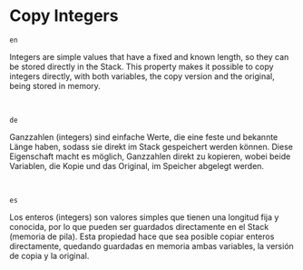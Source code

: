 # Copy Integers

`en`

Integers are simple values that have a fixed and known length, so they can be stored directly in the Stack. This property makes it possible to copy integers directly, with both variables, the copy version and the original, being stored in memory.

<br />

`de`

Ganzzahlen (integers) sind einfache Werte, die eine feste und bekannte Länge haben, sodass sie direkt im Stack gespeichert werden können. Diese Eigenschaft macht es möglich, Ganzzahlen direkt zu kopieren, wobei beide Variablen, die Kopie und das Original, im Speicher abgelegt werden.

<br />

`es`

Los enteros (integers) son valores simples que tienen una longitud fija y conocida, por lo que pueden ser guardados directamente en el Stack (memoria de pila). Esta propiedad hace que sea posible copiar enteros directamente, quedando guardadas en memoria ambas variables, la versión de copia y la original.
